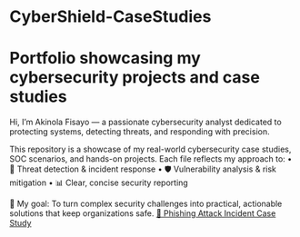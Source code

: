 # CyberShield-CaseStudies
# Portfolio showcasing my cybersecurity projects and case studies
Hi, I’m Akinola Fisayo — a passionate cybersecurity analyst dedicated to protecting systems, detecting threats, and responding with precision.

This repository is a showcase of my real-world cybersecurity case studies, SOC scenarios, and hands-on projects. Each file reflects my approach to:
	•	🔐 Threat detection & incident response
	•	🛡️ Vulnerability analysis & risk mitigation
	•	📊 Clear, concise security reporting

🚀 My goal: To turn complex security challenges into practical, actionable solutions that keep organizations safe.
[🎣 Phishing Attack Incident Case Study](CaseStudies/financial-phishing-incident.md)
